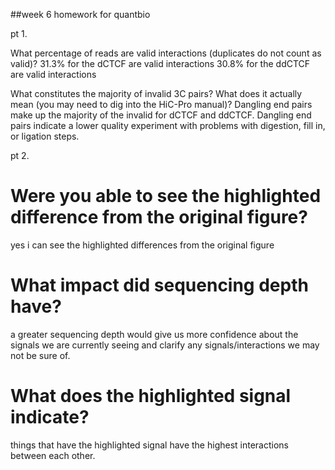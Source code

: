 ##week 6 homework for quantbio

pt 1.

What percentage of reads are valid interactions (duplicates do not count as valid)?
31.3% for the dCTCF are valid interactions
30.8% for the ddCTCF are valid interactions

What constitutes the majority of invalid 3C pairs? What does it actually mean
 (you may need to dig into the HiC-Pro manual)?
 Dangling end pairs make up the majority of the invalid for dCTCF and ddCTCF. Dangling end pairs indicate
 a lower quality experiment with problems with digestion, fill in, or ligation steps.
 
 
 pt 2.
 
 # Were you able to see the highlighted difference from the original figure?
 yes i can see the highlighted differences from the original figure
 
 # What impact did sequencing depth have?
 a greater sequencing depth would give us more confidence about the signals we are currently seeing and 
 clarify any signals/interactions we may not be sure of. 

 # What does the highlighted signal indicate?
 things that have the highlighted signal have the highest interactions between each other.
 
